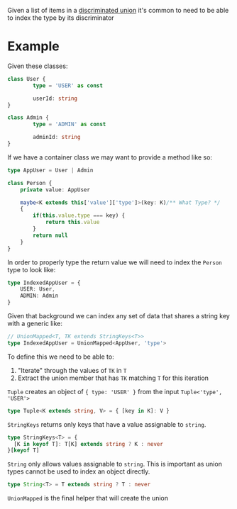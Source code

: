 Given a list of items in a [discriminated
union](https://www.typescriptlang.org/docs/handbook/2/narrowing.html#discriminated-unions)
it's common to need to be able to index the type by its discriminator

# Example

Given these classes:

```typescript
class User {
		type = 'USER' as const

		userId: string
}

class Admin {
		type = 'ADMIN' as const

		adminId: string
}

```

If we have a container class we may want to provide a method like so:

```typescript
type AppUser = User | Admin

class Person {
	private value: AppUser

	maybe<K extends this['value']['type']>(key: K)/** What Type? */
	{
		if(this.value.type === key) {
			return this.value
		}
		return null
	}
}
```

In order to properly type the return value we will need to index the `Person` type to look like:
```typescript
type IndexedAppUser = {
	USER: User,
	ADMIN: Admin
}
```

Given that background we can index any set of data that shares a string key with a generic like:

```typescript
// UnionMapped<T, TK extends StringKeys<T>>
type IndexedAppUser = UnionMapped<AppUser, 'type'>
```

To define this we need to be able to:
1. "Iterate" through the values of `TK` in `T`
2. Extract the union member that has `TK` matching `T` for this iteration


`Tuple` creates an object of `{ type: 'USER' }` from the input `Tuple<'type', 'USER'>`

```typescript
type Tuple<K extends string, V> = { [key in K]: V }
```


`StringKeys` returns only keys that have a value assignable to `string`.

```typescript
type StringKeys<T> = {
  [K in keyof T]: T[K] extends string ? K : never
}[keyof T]
```


`String` only allows values assignable to `string`. This is important as union
types cannot be used to index an object directly.

```typescript
type String<T> = T extends string ? T :	never
```

`UnionMapped` is the final helper that will create the union

```typescript
```
